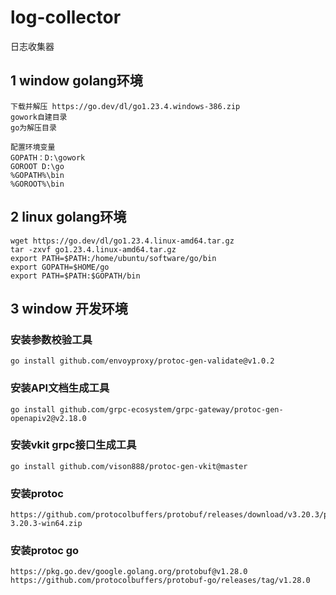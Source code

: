 # log-collector

日志收集器

## 1 window golang环境
```
下载并解压 https://go.dev/dl/go1.23.4.windows-386.zip
gowork自建目录
go为解压目录

配置环境变量
GOPATH：D:\gowork
GOROOT D:\go
%GOPATH%\bin
%GOROOT%\bin
```

## 2 linux golang环境
```
wget https://go.dev/dl/go1.23.4.linux-amd64.tar.gz
tar -zxvf go1.23.4.linux-amd64.tar.gz 
export PATH=$PATH:/home/ubuntu/software/go/bin
export GOPATH=$HOME/go
export PATH=$PATH:$GOPATH/bin
```

## 3 window 开发环境
### 安装参数校验工具
```
go install github.com/envoyproxy/protoc-gen-validate@v1.0.2

```


### 安装API文档生成工具
```
go install github.com/grpc-ecosystem/grpc-gateway/protoc-gen-openapiv2@v2.18.0

```

### 安装vkit grpc接口生成工具
```
go install github.com/vison888/protoc-gen-vkit@master

```

### 安装protoc
```
https://github.com/protocolbuffers/protobuf/releases/download/v3.20.3/protoc-3.20.3-win64.zip

```

### 安装protoc go
```
https://pkg.go.dev/google.golang.org/protobuf@v1.28.0
https://github.com/protocolbuffers/protobuf-go/releases/tag/v1.28.0
```
